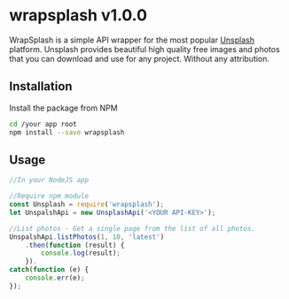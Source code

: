 # wrapsplash v1.0.0
WrapSplash is a simple API wrapper for the most popular [Unsplash](https://unsplash.com/) platform. 
Unsplash provides beautiful high quality free images and photos that you can download and use for any project.  Without any attribution.

## Installation

Install the package from NPM
```sh
cd /your app root
npm install --save wrapsplash
```

## Usage
```js
//In your NodeJS app

//Require npm module
const Unsplash = require('wrapsplash');
let UnspalshApi = new UnsplashApi('<YOUR API-KEY>');

//List photos - Get a single page from the list of all photos.
UnspalshApi.listPhotos(1, 10, 'latest')
    .then(function (result) {
        console.log(result);
    }).
catch(function (e) {
    console.err(e);
});
```